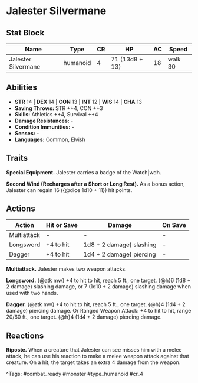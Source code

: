 # Jalester Silvermane

## Stat Block

| Name | Type | CR | HP | AC | Speed |
|------|------|----|----|----|-------|
| Jalester Silvermane | humanoid | 4 | 71 (13d8 + 13) | 18 | walk 30 |

## Abilities

- **STR** 14 | **DEX** 14 | **CON** 13 | **INT** 12 | **WIS** 14 | **CHA** 13
- **Saving Throws:** STR ++4, CON ++3  
- **Skills:** Athletics ++4, Survival ++4  
- **Damage Resistances:** -  
- **Condition Immunities:** -  
- **Senses:** -  
- **Languages:** Common, Elvish

## Traits

**Special Equipment.** Jalester carries a badge of the Watch|wdh.

**Second Wind (Recharges after a Short or Long Rest).** As a bonus action, Jalester can regain 16 ({@dice 1d10 + 11}) hit points.


## Actions

| Action | Hit or Save | Damage | On Save |
|--------|--------------|--------|----------|
| Multiattack | - | - | - |
| Longsword | +4 to hit | 1d8 + 2 damage) slashing | - |
| Dagger | +4 to hit | 1d4 + 2 damage) piercing | - |

**Multiattack.** Jalester makes two weapon attacks.

**Longsword.** {@atk mw} +4 to hit to hit, reach 5 ft., one target. {@h}6 (1d8 + 2 damage) slashing damage, or 7 (1d10 + 2 damage) slashing damage when used with two hands.

**Dagger.** {@atk mw} +4 to hit to hit, reach 5 ft., one target. {@h}4 (1d4 + 2 damage) piercing damage. Or Ranged Weapon Attack: +4 to hit to hit, range 20/60 ft., one target. {@h}4 (1d4 + 2 damage) piercing damage.

## Reactions

**Riposte.** When a creature that Jalester can see misses him with a melee attack, he can use his reaction to make a melee weapon attack against that creature. On a hit, the target takes an extra 4 damage from the weapon.



^Tags: #combat_ready #monster #type_humanoid #cr_4